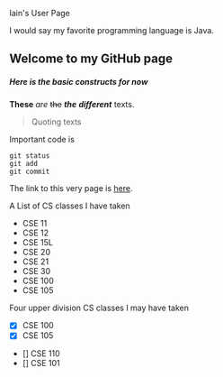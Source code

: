 Iain's User Page

I would say my favorite programming language is Java.

## Welcome to my GitHub page

##### Here is the basic constructs for now

**These** *are* ~~the~~ **_the_** ***different*** texts.

> Quoting texts

Important code is 
```
git status
git add
git commit
```

The link to this very page is [here](https://github.com/ibro912/ibro912.github.io).

A List of CS classes I have taken
- CSE 11
- CSE 12
- CSE 15L
- CSE 20
- CSE 21
- CSE 30
- CSE 100
- CSE 105

Four upper division CS classes I may have taken
- [x] CSE 100
- [x] CSE 105
- [] CSE 110
- [] CSE 101
